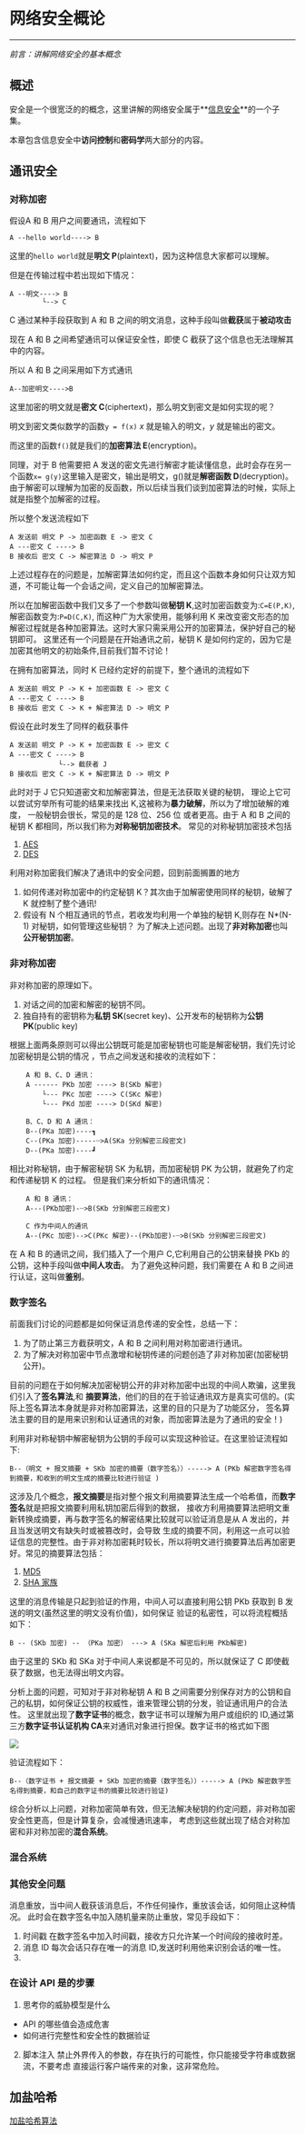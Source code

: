 网络安全概论
===
---
_前言：讲解网络安全的基本概念_
## 概述
安全是一个很宽泛的的概念，这里讲解的网络安全属于**[信息安全](https://zh.wikipedia.org/wiki/%E4%BF%A1%E6%81%AF%E5%AE%89%E5%85%A8)**的一个子集。

本章包含信息安全中**访问控制**和**密码学**两大部分的内容。


## 通讯安全
### 对称加密
假设A 和 B 用户之间要通讯，流程如下

    A --hello world----> B


这里的`hello world`就是**明文 P**(plaintext)，因为这种信息大家都可以理解。

但是在传输过程中若出现如下情况：

    A --明文----> B
            └--> C
C 通过某种手段获取到 A 和 B 之间的明文消息，这种手段叫做**截获**属于**被动攻击**

现在 A 和 B 之间希望通讯可以保证安全性，即使 C 截获了这个信息也无法理解其中的内容。

所以 A 和 B 之间采用如下方式通讯

    A--加密明文---->B

这里加密的明文就是**密文 C**(ciphertext)，那么明文到密文是如何实现的呢？

明文到密文类似数学的函数`y = f(x)` _x_ 就是输入的明文，_y_ 就是输出的密文。

而这里的函数`f()`就是我们的**加密算法 E**(encryption)。

同理，对于 B 他需要把 A 发送的密文先进行解密才能读懂信息，此时会存在另一个函数`x= g(y)`这里输入是密文，输出是明文，g()就是**解密函数 D**(decryption)。
由于解密可以理解为加密的反函数，所以后续当我们谈到加密算法的时候，实际上就是指整个加解密的过程。

所以整个发送流程如下

    A 发送前 明文 P -> 加密函数 E -> 密文 C
    A ---密文 C ----> B
    B 接收后 密文 C -> 解密算法 D -> 明文 P

上述过程存在的问题是，加解密算法如何约定，而且这个函数本身如何只让双方知道，不可能让每一个会话之间，定义自己的加解密算法。

所以在加解密函数中我们又多了一个参数叫做**秘钥 K**,这时加密函数变为:`C=E(P,K)`,解密函数变为:`P=D(C,K)`,
而这种广为大家使用，能够利用 K 来改变密文形态的加解密过程就是各种加密算法。这时大家只需采用公开的加密算法，保护好自己的秘钥即可。
这里还有一个问题是在开始通讯之前，秘钥 K 是如何约定的，因为它是加密其他明文的初始条件,目前我们暂不讨论！

在拥有加密算法，同时 K 已经约定好的前提下，整个通讯的流程如下

    A 发送前 明文 P -> K + 加密函数 E -> 密文 C
    A ---密文 C ----> B
    B 接收后 密文 C -> K + 解密算法 D -> 明文 P

假设在此时发生了同样的截获事件

    A 发送前 明文 P -> K + 加密函数 E -> 密文 C
    A ---密文 C ----> B
                └--> 截获者 J
    B 接收后 密文 C -> K + 解密算法 D -> 明文 P

此时对于 J 它只知道密文和加解密算法，但是无法获取关键的秘钥，
理论上它可以尝试穷举所有可能的结果来找出 K,这被称为**暴力破解**，所以为了增加破解的难度，
一般秘钥会很长，常见的是 128 位、256 位 或者更高。由于 A 和 B 之间的秘钥 K 都相同，所以我们称为**对称秘钥加密技术**。
常见的对称秘钥加密技术包括
1. [AES](https://zh.wikipedia.org/wiki/%E9%AB%98%E7%BA%A7%E5%8A%A0%E5%AF%86%E6%A0%87%E5%87%86)
2. [DES](https://zh.wikipedia.org/wiki/%E8%B3%87%E6%96%99%E5%8A%A0%E5%AF%86%E6%A8%99%E6%BA%96)

利用对称加密我们解决了通讯中的安全问题，回到前面搁置的地方
1. 如何传递对称加密中的约定秘钥 K？其次由于加解密使用同样的秘钥，破解了 K 就控制了整个通讯!
2. 假设有 N 个相互通讯的节点，若收发均利用一个单独的秘钥 K,则存在 N*(N-1) 对秘钥，如何管理这些秘钥？
为了解决上述问题。出现了**非对称加密**也叫**公开秘钥加密**。

### 非对称加密
非对称加密的原理如下。
1. 对话之间的加密和解密的秘钥不同。
2. 独自持有的密钥称为**私钥 SK**(secret key)、公开发布的秘钥称为**公钥 PK**(public key)

根据上面两条原则可以得出公钥既可能是加密秘钥也可能是解密秘钥，我们先讨论加密秘钥是公钥的情况
，节点之间发送和接收的流程如下：

        A 和 B、C、D 通讯：
        A ------ PKb 加密 ----> B(SKb 解密)
            └--- PKc 加密 ----> C(SKc 解密)
            └--- PKd 加密 ----> D(SKd 解密)

        B、C、D 和 A 通讯：
        B--(PKa 加密)----┓
        C--(PKa 加密)-----┈>A(SKa 分别解密三段密文)
        D--(PKa 加密)----┛

相比对称秘钥，由于解密秘钥 SK 为私钥，而加密秘钥 PK 为公钥，就避免了约定和传递秘钥 K 的过程。
但是我们来分析如下的通讯情况：

        A 和 B 通讯：
        A---(PKb加密)-┈>B(SKb 分别解密三段密文)

        C 作为中间人的通讯
        A--(PKc 加密)-->C(PKc 解密)--(PKb加密)-┈>B(SKb 分别解密三段密文)

在 A 和 B 的通讯之间，我们插入了一个用户 C,它利用自己的公钥来替换 PKb 的公钥，这种手段叫做**中间人攻击**。
为了避免这种问题，我们需要在 A 和 B 之间进行认证，这叫做**鉴别**。

### 数字签名
前面我们讨论的问题都是如何保证消息传递的安全性，总结一下：
1. 为了防止第三方截获明文，A 和 B 之间利用对称加密进行通讯。
2. 为了解决对称加密中节点激增和秘钥传递的问题创造了非对称加密(加密秘钥公开)。

目前的问题在于如何解决加密秘钥公开的非对称加密中出现的中间人欺骗，这里我们引入了**签名算法**,和
**摘要算法**，他们的目的在于验证通讯双方是真实可信的。(实际上签名算法本身就是非对称加密算法，这里的目的只是为了功能区分，
签名算法主要的目的是用来识别和认证通讯的对象，而加密算法是为了通讯的安全！)

利用非对称秘钥中解密秘钥为公钥的手段可以实现这种验证。在这里验证流程如下:


    B--（明文 + 报文摘要 + SKb 加密的摘要（数字签名））-----> A (PKb 解密数字签名得到摘要，和收到的明文生成的摘要比较进行验证 )

这涉及几个概念，**报文摘要**是指对整个报文利用摘要算法生成一个哈希值，而**数字签名**就是把报文摘要利用私钥加密后得到的数据，
接收方利用摘要算法把明文重新转换成摘要，再与数字签名的解密结果比较就可以验证消息是从 A 发出的，并且当发送明文有缺失时或被篡改时，会导致
生成的摘要不同，利用这一点可以验证信息的完整性。由于非对称加密耗时较长，所以将明文进行摘要算法后再加密更好。常见的摘要算法包括：
1. [MD5](https://zh.wikipedia.org/wiki/MD5)
2. [SHA 家族](https://zh.wikipedia.org/wiki/SHA%E5%AE%B6%E6%97%8F)

这里的消息传输是只起到验证的作用，中间人可以直接利用公钥 PKb 获取到 B 发送的明文(虽然这里的明文没有价值)，如何保证
验证的私密性，可以将流程概括如下：

    B -- (SKb 加密) -- （PKa 加密） ---> A (SKa 解密后利用 PKb解密)

由于这里的 SKb 和 SKa 对于中间人来说都是不可见的，所以就保证了 C 即使截获了数据，也无法得出明文内容。

分析上面的问题，可知对于非对称秘钥 A 和 B 之间需要分别保存对方的公钥和自己的私钥，如何保证公钥的权威性，谁来管理公钥的分发，验证通讯用户的合法性。
这里就出现了**数字证书**的概念，数字证书可以理解为用户或组织的 ID,通过第三方**数字证书认证机构 CA**来对通讯对象进行担保。数字证书的格式如下图

![](../public/img/network1.jpg)

验证流程如下：

    B--（数字证书 + 报文摘要 + SKb 加密的摘要（数字签名））-----> A (PKb 解密数字签名得到摘要，和自己的数字证书的摘要比较进行验证)


综合分析以上问题，对称加密简单有效，但无法解决秘钥的约定问题，非对称加密安全性更高，但是计算复杂，会减慢通讯速率，
考虑到这些就出现了结合对称加密和非对称加密的**混合系统**。

### 混合系统

### 其他安全问题
消息重放，当中间人截获该消息后，不作任何操作，重放该会话，如何阻止这种情况。
此时会在数字签名中加入随机量来防止重放，常见手段如下：
1. 时间戳
在数字签名中加入时间戳，接收方只允许某一个时间段的接收时差。
2. 消息 ID
每次会话只存在唯一的消息 ID,发送时利用他来识别会话的唯一性。
3.

### 在设计 API 是的步骤
1. 思考你的威胁模型是什么
* API 的哪些值会造成危害
* 如何进行完整性和安全性的数据验证

2. 脚本注入
禁止外界传入的参数，存在执行的可能性，你只能接受字符串或数据流，不要考虑
直接运行客户端传来的对象，这非常危险。

## 加盐哈希

[加盐哈希算法](http://blog.jobbole.com/61872/)


